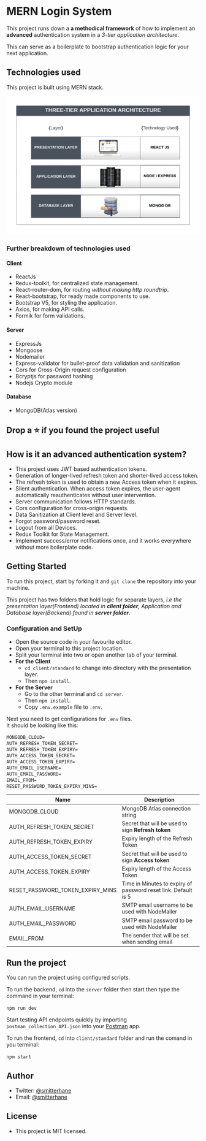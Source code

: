 # MERN Login System

This project runs down a **a methodical framework** of how to implement an **advanced** authentication system in a _3-tier application architecture_.

This can serve as a boilerplate to bootstrap authentication logic for your next application.

## Technologies used

This project is built using MERN stack.

![Application 3-tier architecture](https://github.com/hane-smitter/MERN_login_system/blob/assets/three-tier_sm.jpg?raw=true)

### Further breakdown of technologies used

#### Client

- ReactJs
- Redux-toolkit, for centralized state management.
- React-router-dom, for routing _without making http roundtrip_.
- React-bootstrap, for ready made components to use.
- Bootstrap V5, for styling the application.
- Axios, for making API calls.
- Formik for form validations.

#### Server

- ExpressJs
- Mongoose
- Nodemailer
- Express-validator for bullet-proof data validation and sanitization
- Cors for Cross-Origin request configuration
- Bcryptjs for password hashing
- Nodejs Crypto module

#### Database

- MongoDB(Atlas version)

## Drop a ⭐ if you found the project useful

## How is it an advanced authentication system?

- This project uses JWT based authentication tokens.
- Generation of longer-lived refresh token and shorter-lived access token.
- The refresh token is used to obtain a new Access token when it expires.
- Silent authentication. When access token expires, the user-agent automatically reauthenticates without user intervention.
- Server communication follows HTTP standards.
- Cors configuration for cross-origin requests.
- Data Sanitization at Client level and Server level.
- Forgot password/password reset.
- Logout from all Devices.
- Redux Toolkit for State Management.
- Implement success/error notifications once, and it works everywhere without more boilerplate code.

## Getting Started

To run this project, start by forking it and `git clone` the repository into your machine.

This project has two folders that hold logic for separate layers, _i.e the presentation layer(Frontend) located in **client folder**, Application and Database layer(Backend) found in **server folder**_.

### Configuration and SetUp

- Open the source code in your favourite editor.
- Open your terminal to this project location.
- Split your terminal into two or open another tab of your terminal.
- **For the Client**
  - `cd client/standard` to change into directory with the presentation layer.
  - Then `npm install`.
- **For the Server**
  - Go to the other terminal and `cd server`.
  - Then `npm install`.
  - Copy `.env.example` file to `.env`.

Next you need to get configurations for `.env` files.<br />
It should be looking like this:

```
MONGODB_CLOUD=
AUTH_REFRESH_TOKEN_SECRET=
AUTH_REFRESH_TOKEN_EXPIRY=
AUTH_ACCESS_TOKEN_SECRET=
AUTH_ACCESS_TOKEN_EXPIRY=
AUTH_EMAIL_USERNAME=
AUTH_EMAIL_PASSWORD=
EMAIL_FROM=
RESET_PASSWORD_TOKEN_EXPIRY_MINS=
```

| Name                             | Description                                                    |
| -------------------------------- | -------------------------------------------------------------- |
| MONGODB_CLOUD                    | MongoDB Atlas connection string                                |
| AUTH_REFRESH_TOKEN_SECRET        | Secret that will be used to sign **Refresh token**             |
| AUTH_REFRESH_TOKEN_EXPIRY        | Expiry length of the Refresh Token                             |
| AUTH_ACCESS_TOKEN_SECRET         | Secret that will be used to sign **Access token**              |
| AUTH_ACCESS_TOKEN_EXPIRY         | Expiry length of the Access Token                              |
| RESET_PASSWORD_TOKEN_EXPIRY_MINS | Time in Minutes to expiry of password reset link. Default is 5 |
| AUTH_EMAIL_USERNAME              | SMTP email username to be used with NodeMailer                 |
| AUTH_EMAIL_PASSWORD              | SMTP email password to be used with NodeMailer                 |
| EMAIL_FROM                       | The sender that will be set when sending email                 |

## Run the project

You can run the project using configured scripts.

To run the backend, `cd` into the `server` folder then start then type the command in your terminal:

`npm run dev`

Start testing API endpoints quickly by importing `postman_collection_API.json` into your [Postman](https://www.postman.com/company/about-postman/) app.

To run the frontend, `cd` into `client/standard` folder and run the comand in you terminal:

`npm start`

## Author

- Twitter: [@smitterhane](https://twitter.com/intent/user?screen_name=smitterhane)
- Email: [@smitterhane](mailto:hanesmitter3@gmail.com)

## License

- This project is MIT licensed.
